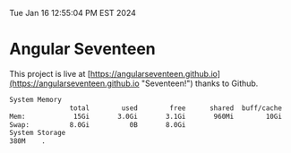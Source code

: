 Tue Jan 16 12:55:04 PM EST 2024

# Angular Seventeen


This project is live at [https://angularseventeen.github.io](https://angularseventeen.github.io "Seventeen!") thanks to Github.

```bash
System Memory
               total        used        free      shared  buff/cache   available
Mem:            15Gi       3.0Gi       3.1Gi       960Mi        10Gi        12Gi
Swap:          8.0Gi          0B       8.0Gi
System Storage
380M	.
